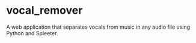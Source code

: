 # vocal_remover
A web application that separates vocals from music in any audio file using Python and Spleeter.
